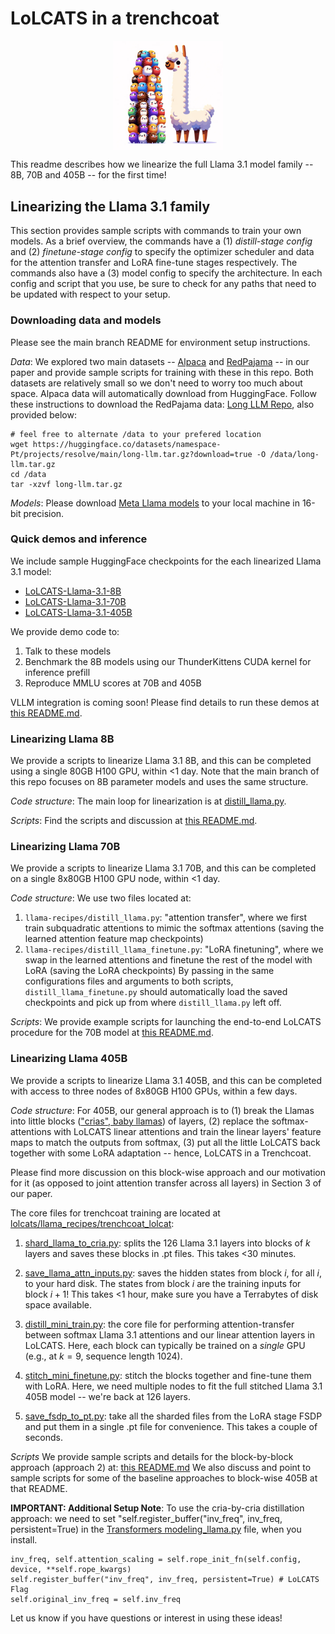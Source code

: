 
# LoLCATS in a trenchcoat

<p align="center">
<img src="assets/hedgehog_llamas_big.png" align='center' width=35% height=35%>
</p>

This readme describes how we linearize the full Llama 3.1 model family -- 8B, 70B and 405B -- for the first time! 

## Linearizing the Llama 3.1 family

This section provides sample scripts with commands to train your own models. As a brief overview, the commands have a (1) *distill-stage config* and (2) *finetune-stage config* to specify the optimizer scheduler and data for the attention transfer and LoRA fine-tune stages respectively. The commands also have a (3) model config to specify the architecture. In each config and script that you use, be sure to check for any paths that need to be updated with respect to your setup. 


### Downloading data and models 

Please see the main branch README for environment setup instructions.

*Data*: We explored two main datasets -- [Alpaca](https://huggingface.co/datasets/yahma/alpaca-cleaned) and [RedPajama](https://github.com/FlagOpen/FlagEmbedding/tree/master/Long_LLM/longllm_qlora#data) -- in our paper and provide sample scripts for training with these in this repo. Both datasets are relatively small so we don't need to worry too much about space. Alpaca data will automatically download from HuggingFace. Follow these instructions to download the RedPajama data: [Long LLM Repo](https://github.com/FlagOpen/FlagEmbedding/tree/master/Long_LLM/longllm_qlora#data), also provided below:
```
# feel free to alternate /data to your prefered location
wget https://huggingface.co/datasets/namespace-Pt/projects/resolve/main/long-llm.tar.gz?download=true -O /data/long-llm.tar.gz
cd /data
tar -xzvf long-llm.tar.gz
```

*Models*: Please download [Meta Llama models](https://huggingface.co/meta-llama) to your local machine in 16-bit precision. 


### Quick demos and inference

We include sample HuggingFace checkpoints for the each linearized Llama 3.1 model:
- [LoLCATS-Llama-3.1-8B](https://huggingface.co/hazyresearch/lolcats-llama-3.1-8b-distill)
- [LoLCATS-Llama-3.1-70B](https://huggingface.co/hazyresearch/lolcats-llama-3.1-70b)
- [LoLCATS-Llama-3.1-405B](https://huggingface.co/hazyresearch/lolcats-llama-3.1-405b)

We provide demo code to: 
1. Talk to these models
2. Benchmark the 8B models using our ThunderKittens CUDA kernel for inference prefill
3. Reproduce MMLU scores at 70B and 405B

VLLM integration is coming soon! Please find details to run these demos at [this README.md](https://github.com/HazyResearch/lolcats/tree/lolcats-scaled/demos/).

### Linearizing Llama 8B

We provide a scripts to linearize Llama 3.1 8B, and this can be completed using a single 80GB H100 GPU, within <1 day. Note that the main branch of this repo focuses on 8B parameter models and uses the same structure.

*Code structure*: The main loop for linearization is at [distill_llama.py](https://github.com/HazyResearch/lolcats/blob/lolcats-scaled/distill_llama.py).

*Scripts*: Find the scripts and discussion at [this README.md](https://github.com/HazyResearch/lolcats/tree/lolcats-scaled/scripts/llama3_1_8b).


### Linearizing Llama 70B

We provide a scripts to linearize Llama 3.1 70B, and this can be completed on a single 8x80GB H100 GPU node, within <1 day.

*Code structure*: We use two files located at:
1. `llama-recipes/distill_llama.py`: "attention transfer", where we first train subquadratic attentions to mimic the softmax attentions (saving the learned attention feature map checkpoints)
2. `llama-recipes/distill_llama_finetune.py`: "LoRA finetuning", where we swap in the learned attentions and finetune the rest of the model with LoRA (saving the LoRA checkpoints)
By passing in the same configurations files and arguments to both scripts, `distill_llama_finetune.py` should automatically load the saved checkpoints and pick up from where `distill_llama.py` left off.


*Scripts*: We provide example scripts for launching the end-to-end LoLCATS procedure for the 70B model at [this README.md](https://github.com/HazyResearch/lolcats/tree/lolcats-scaled/scripts/llama3_1_70b).


### Linearizing Llama 405B

We provide a scripts to linearize Llama 3.1 405B, and this can be completed with access to three nodes of 8x80GB H100 GPUs, within a few days.

*Code structure*: For 405B, our general approach is to (1) break the Llamas into little blocks (["crias", baby llamas](https://en.wikipedia.org/wiki/Cria)) of layers, (2) replace the softmax-attentions with LoLCATS linear attentions and train the linear layers' feature maps to match the outputs from softmax, (3) put all the little LoLCATS back together with some LoRA adaptation -- hence, LoLCATS in a Trenchcoat. 

Please find more discussion on this block-wise approach and our motivation for it (as opposed to joint attention transfer across all layers) in Section 3 of our paper. 

The core files for trenchcoat training are located at [lolcats/llama_recipes/trenchcoat_lolcat](https://github.com/HazyResearch/lolcats/tree/lolcats-scaled/llama_recipes/trenchcoat_lolcat):

1. [shard_llama_to_cria.py](https://github.com/HazyResearch/lolcats/blob/lolcats-scaled/llama_recipes/trenchcoat_lolcat/shard_llama_to_cria.py): splits the 126 Llama 3.1 layers into blocks of $k$ layers and saves these blocks in .pt files. This takes <30 minutes.

2. [save_llama_attn_inputs.py](https://github.com/HazyResearch/lolcats/blob/lolcats-scaled/llama_recipes/trenchcoat_lolcat/save_llama_attn_inputs.py): saves the hidden states from block $i$, for all $i$, to your hard disk. The states from block $i$ are the training inputs for block $i+1$! This takes <1 hour, make sure you have a Terrabytes of disk space available.

3. [distill_mini_train.py](https://github.com/HazyResearch/lolcats/blob/lolcats-scaled/llama_recipes/trenchcoat_lolcat/distill_mini_train.py): the core file for performing attention-transfer between softmax Llama 3.1 attentions and our linear attention layers in LoLCATS. Here, each block can typically be trained on a *single* GPU (e.g., at $k=9$, sequence length $1024$).

4. [stitch_mini_finetune.py](https://github.com/HazyResearch/lolcats/blob/lolcats-scaled/llama_recipes/trenchcoat_lolcat/stitch_mini_finetune.py): stitch the blocks together and fine-tune them with LoRA. Here, we need multiple nodes to fit the full stitched Llama 3.1 405B model -- we're back at 126 layers.

5. [save_fsdp_to_pt.py](https://github.com/HazyResearch/lolcats/blob/lolcats-scaled/llama_recipes/trenchcoat_lolcat/save_fsdp_to_pt.py): take all the sharded files from the LoRA stage FSDP and put them in a single .pt file for convenience. This takes a couple of seconds.


*Scripts* We provide sample scripts and details for the block-by-block approach (approach 2) at: [this README.md](https://github.com/HazyResearch/lolcats/tree/lolcats-scaled/scripts/llama3_1_405b/) We also discuss and point to sample scripts for some of the baseline approaches to block-wise 405B at that README.

**IMPORTANT: Additional Setup Note**: To use the cria-by-cria distillation approach: we need to set "self.register_buffer("inv_freq", inv_freq, persistent=True) in the [Transformers modeling_llama.py](https://github.com/huggingface/transformers/blob/main/src/transformers/models/llama/modeling_llama.py) file, when you install.
```
inv_freq, self.attention_scaling = self.rope_init_fn(self.config, device, **self.rope_kwargs)
self.register_buffer("inv_freq", inv_freq, persistent=True) # LoLCATS Flag 
self.original_inv_freq = self.inv_freq
```


Let us know if you have questions or interest in using these ideas!


